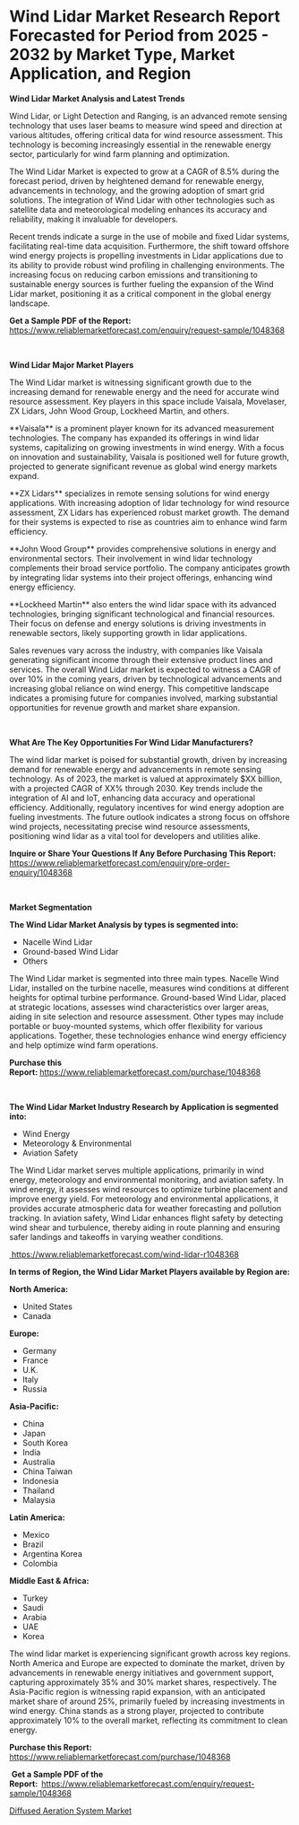 <p><h1>Wind Lidar Market Research Report Forecasted for Period from 2025 -  2032 by Market Type, Market Application, and Region</h1></p><p><strong>Wind Lidar Market Analysis and Latest Trends</strong></p>
<p><p>Wind Lidar, or Light Detection and Ranging, is an advanced remote sensing technology that uses laser beams to measure wind speed and direction at various altitudes, offering critical data for wind resource assessment. This technology is becoming increasingly essential in the renewable energy sector, particularly for wind farm planning and optimization.</p><p>The Wind Lidar Market is expected to grow at a CAGR of 8.5% during the forecast period, driven by heightened demand for renewable energy, advancements in technology, and the growing adoption of smart grid solutions. The integration of Wind Lidar with other technologies such as satellite data and meteorological modeling enhances its accuracy and reliability, making it invaluable for developers. </p><p>Recent trends indicate a surge in the use of mobile and fixed Lidar systems, facilitating real-time data acquisition. Furthermore, the shift toward offshore wind energy projects is propelling investments in Lidar applications due to its ability to provide robust wind profiling in challenging environments. The increasing focus on reducing carbon emissions and transitioning to sustainable energy sources is further fueling the expansion of the Wind Lidar market, positioning it as a critical component in the global energy landscape.</p></p>
<p><strong>Get a Sample PDF of the Report:&nbsp;</strong> <a href="https://www.reliablemarketforecast.com/enquiry/request-sample/1048368?utm_campaign=3123&utm_medium=2&utm_source=Github&utm_content=ia&utm_term=11042025&utm_id=wind-lidar">https://www.reliablemarketforecast.com/enquiry/request-sample/1048368</a></p>
<p>&nbsp;</p>
<p><strong>Wind Lidar Major Market Players</strong></p>
<p><p>The Wind Lidar market is witnessing significant growth due to the increasing demand for renewable energy and the need for accurate wind resource assessment. Key players in this space include Vaisala, Movelaser, ZX Lidars, John Wood Group, Lockheed Martin, and others.</p><p>**Vaisala** is a prominent player known for its advanced measurement technologies. The company has expanded its offerings in wind lidar systems, capitalizing on growing investments in wind energy. With a focus on innovation and sustainability, Vaisala is positioned well for future growth, projected to generate significant revenue as global wind energy markets expand.</p><p>**ZX Lidars** specializes in remote sensing solutions for wind energy applications. With increasing adoption of lidar technology for wind resource assessment, ZX Lidars has experienced robust market growth. The demand for their systems is expected to rise as countries aim to enhance wind farm efficiency.</p><p>**John Wood Group** provides comprehensive solutions in energy and environmental sectors. Their involvement in wind lidar technology complements their broad service portfolio. The company anticipates growth by integrating lidar systems into their project offerings, enhancing wind energy efficiency.</p><p>**Lockheed Martin** also enters the wind lidar space with its advanced technologies, bringing significant technological and financial resources. Their focus on defense and energy solutions is driving investments in renewable sectors, likely supporting growth in lidar applications.</p><p>Sales revenues vary across the industry, with companies like Vaisala generating significant income through their extensive product lines and services. The overall Wind Lidar market is expected to witness a CAGR of over 10% in the coming years, driven by technological advancements and increasing global reliance on wind energy. This competitive landscape indicates a promising future for companies involved, marking substantial opportunities for revenue growth and market share expansion.</p></p>
<p>&nbsp;</p>
<p><strong>What Are The Key Opportunities For Wind Lidar Manufacturers?</strong></p>
<p><p>The wind lidar market is poised for substantial growth, driven by increasing demand for renewable energy and advancements in remote sensing technology. As of 2023, the market is valued at approximately $XX billion, with a projected CAGR of XX% through 2030. Key trends include the integration of AI and IoT, enhancing data accuracy and operational efficiency. Additionally, regulatory incentives for wind energy adoption are fueling investments. The future outlook indicates a strong focus on offshore wind projects, necessitating precise wind resource assessments, positioning wind lidar as a vital tool for developers and utilities alike.</p></p>
<p><strong>Inquire or Share Your Questions If Any Before Purchasing This Report:</strong> <a href="https://www.reliablemarketforecast.com/enquiry/pre-order-enquiry/1048368?utm_campaign=3123&utm_medium=2&utm_source=Github&utm_content=ia&utm_term=11042025&utm_id=wind-lidar">https://www.reliablemarketforecast.com/enquiry/pre-order-enquiry/1048368</a></p>
<p>&nbsp;</p>
<p><strong>Market Segmentation</strong></p>
<p><strong>The Wind Lidar Market Analysis by types is segmented into:</strong></p>
<p><ul><li>Nacelle Wind Lidar</li><li>Ground-based Wind Lidar</li><li>Others</li></ul></p>
<p><p>The Wind Lidar market is segmented into three main types. Nacelle Wind Lidar, installed on the turbine nacelle, measures wind conditions at different heights for optimal turbine performance. Ground-based Wind Lidar, placed at strategic locations, assesses wind characteristics over larger areas, aiding in site selection and resource assessment. Other types may include portable or buoy-mounted systems, which offer flexibility for various applications. Together, these technologies enhance wind energy efficiency and help optimize wind farm operations.</p></p>
<p><strong>Purchase this Report:&nbsp;</strong><a href="https://www.reliablemarketforecast.com/purchase/1048368?utm_campaign=3123&utm_medium=2&utm_source=Github&utm_content=ia&utm_term=11042025&utm_id=wind-lidar">https://www.reliablemarketforecast.com/purchase/1048368</a></p>
<p>&nbsp;</p>
<p><strong>The Wind Lidar Market Industry Research by Application is segmented into:</strong></p>
<p><ul><li>Wind Energy</li><li>Meteorology & Environmental</li><li>Aviation Safety</li></ul></p>
<p><p>The Wind Lidar market serves multiple applications, primarily in wind energy, meteorology and environmental monitoring, and aviation safety. In wind energy, it assesses wind resources to optimize turbine placement and improve energy yield. For meteorology and environmental applications, it provides accurate atmospheric data for weather forecasting and pollution tracking. In aviation safety, Wind Lidar enhances flight safety by detecting wind shear and turbulence, thereby aiding in route planning and ensuring safer landings and takeoffs in varying weather conditions.</p></p>
<p><a href="https://www.reliablemarketforecast.com/wind-lidar-r1048368?utm_campaign=3123&utm_medium=2&utm_source=Github&utm_content=ia&utm_term=11042025&utm_id=wind-lidar">&nbsp;https://www.reliablemarketforecast.com/wind-lidar-r1048368</a></p>
<p><strong>In terms of Region, the Wind Lidar Market Players available by Region are:</strong></p>
<p>
    <p> <strong> North America: </strong>
        <ul>
            <li>United States</li>
            <li>Canada</li>
        </ul>
        </p> 
    <p> <strong> Europe: </strong>
        <ul>
            <li>Germany</li>
            <li>France</li>
            <li>U.K.</li>
            <li>Italy</li>
            <li>Russia</li>
        </ul>
        </p> 
    <p> <strong> Asia-Pacific: </strong>
        <ul>
            <li>China</li>
            <li>Japan</li>
            <li>South Korea</li>
            <li>India</li>
            <li>Australia</li>
            <li>China Taiwan</li>
            <li>Indonesia</li>
            <li>Thailand</li>
            <li>Malaysia</li>
        </ul>
        </p> 
    <p> <strong> Latin America: </strong>
        <ul>
            <li>Mexico</li>
            <li>Brazil</li>
            <li>Argentina Korea</li>
            <li>Colombia</li>
        </ul>
        </p> 
    <p> <strong> Middle East & Africa: </strong>
        <ul>
            <li>Turkey</li>
            <li>Saudi</li>
            <li>Arabia</li>
            <li>UAE</li>
            <li>Korea</li>
        </ul>
    </p>
    </p>
<p><p>The wind lidar market is experiencing significant growth across key regions. North America and Europe are expected to dominate the market, driven by advancements in renewable energy initiatives and government support, capturing approximately 35% and 30% market shares, respectively. The Asia-Pacific region is witnessing rapid expansion, with an anticipated market share of around 25%, primarily fueled by increasing investments in wind energy. China stands as a strong player, projected to contribute approximately 10% to the overall market, reflecting its commitment to clean energy.</p></p>
<p><strong>Purchase this Report: </strong><a href="https://www.reliablemarketforecast.com/purchase/1048368?utm_campaign=3123&utm_medium=2&utm_source=Github&utm_content=ia&utm_term=11042025&utm_id=wind-lidar">https://www.reliablemarketforecast.com/purchase/1048368</a></p>
<p>&nbsp;<strong>Get a Sample PDF of the Report:&nbsp;&nbsp;</strong><a href="https://www.reliablemarketforecast.com/enquiry/request-sample/1048368?utm_campaign=3123&utm_medium=2&utm_source=Github&utm_content=ia&utm_term=11042025&utm_id=wind-lidar">https://www.reliablemarketforecast.com/enquiry/request-sample/1048368</a></p>
<p><strong></strong></p>
<p><p><a href="https://github.com/rubiogruis0p/Market-Research-Report-List-1/blob/main/diffused-aeration-system-market.md?utm_campaign=3123&utm_medium=2&utm_source=Github&utm_content=ia&utm_term=11042025&utm_id=wind-lidar">Diffused Aeration System Market</a></p></p>